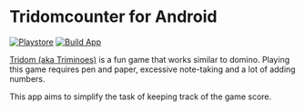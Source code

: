 # Tridomcounter for Android

[![Playstore](https://img.shields.io/badge/Playstore-3366ff)](https://play.google.com/store/apps/details?id=de.melon.tridomcounter)
[![Build App](https://github.com/cloudsftp/TridomCounter/actions/workflows/build.yaml/badge.svg)](https://github.com/cloudsftp/TridomCounter/actions/workflows/build.yaml)

[Tridom (aka Triminoes)](https://en.wikipedia.org/wiki/Triominoes) is a fun game that works similar to domino.
Playing this game requires pen and paper, excessive note-taking and a lot of adding numbers.

This app aims to simplify the task of keeping track of the game score.
